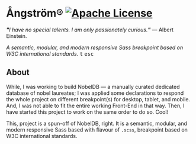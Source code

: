 # Ångström® [![Apache License](https://img.shields.io/badge/license-Apache-blue.svg)](https://github.com/iamprabhat/angstrom/blob/master/LICENSE)
<i><b>"</b>I have no special talents. I am only passionately curious.<b>"</b></i> — Albert Einstein.

<i>A semantic, modular, and modern responsive Sass breakpoint based on W3C international standards</i>.&nbsp;<kbd>t</kbd>&nbsp;<kbd>esc</kbd>

## About
While, I was working to build NobelDB — a manually curated dedicated database of nobel laureates; I was applied some declarations to respond the whole project on different breakpoint(s) for desktop, tablet, and mobile. And, I was not able to fit the entire working Front-End in that way. Then, I have started this project to work on the same order to do so. Cool<i>!</i>

This, project is a spun-off of NobelDB, right. It is a semantic, modular, and modern responsive Sass based with flavour of `.scss`, breakpoint based on W3C international standards.
